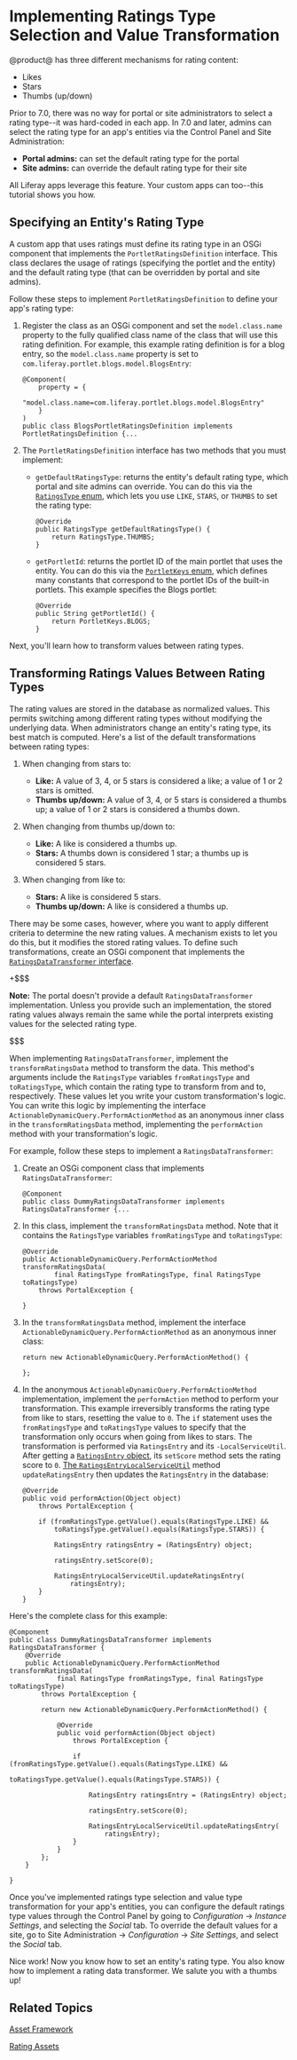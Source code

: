 # Implementing Ratings Type Selection and Value Transformation [](id=implementing-ratings-type-selection-and-value-transformation)

@product@ has three different mechanisms for rating content: 

-   Likes
-   Stars
-   Thumbs (up/down)

Prior to 7.0, there was no way for portal or site administrators to select a 
rating type--it was hard-coded in each app. In 7.0 and later, admins can select 
the rating type for an app's entities via the Control Panel and Site 
Administration: 

-   **Portal admins:** can set the default rating type for the portal
-   **Site admins:** can override the default rating type for their site

All Liferay apps leverage this feature. Your custom apps can too--this tutorial 
shows you how. 

## Specifying an Entity's Rating Type [](id=specifying-an-entitys-ratings-type)

A custom app that uses ratings must define its rating type in an OSGi component 
that implements the `PortletRatingsDefinition` interface. This class declares 
the usage of ratings (specifying the portlet and the entity) and the default 
rating type (that can be overridden by portal and site admins). 

Follow these steps to implement `PortletRatingsDefinition` to define your app's 
rating type: 

1.  Register the class as an OSGi component and set the `model.class.name` 
    property to the fully qualified class name of the class that will use this 
    rating definition. For example, this example rating definition is for a blog 
    entry, so the `model.class.name` property is set to 
    `com.liferay.portlet.blogs.model.BlogsEntry`:

        @Component(
            property = {
                "model.class.name=com.liferay.portlet.blogs.model.BlogsEntry"
            }
        )
        public class BlogsPortletRatingsDefinition implements PortletRatingsDefinition {...

2.  The `PortletRatingsDefinition` interface has two methods that you must 
    implement: 

    -   `getDefaultRatingsType`: returns the entity's default rating type, which 
        portal and site admins can override. You can do this via the 
        [`RatingsType` enum](@platform-ref@/7.1-latest/javadocs/portal-kernel/com/liferay/ratings/kernel/RatingsType.html), 
        which lets you use `LIKE`, `STARS`, or `THUMBS` to set the rating type: 

            @Override
            public RatingsType getDefaultRatingsType() {
                return RatingsType.THUMBS;
            }

    -   `getPortletId`: returns the portlet ID of the main portlet that uses the 
        entity. You can do this via the 
        [`PortletKeys` enum](@platform-ref@/7.1-latest/javadocs/portal-kernel/com/liferay/portal/kernel/util/PortletKeys.html), 
        which defines many constants that correspond to the portlet IDs of the 
        built-in portlets. This example specifies the Blogs portlet: 

            @Override
            public String getPortletId() {
                return PortletKeys.BLOGS;
            }

Next, you'll learn how to transform values between rating types. 

## Transforming Ratings Values Between Rating Types [](id=transforming-ratings-values-between-ratings-types)

The rating values are stored in the database as normalized values. This permits 
switching among different rating types without modifying the underlying data. 
When administrators change an entity's rating type, its best match is computed. 
Here's a list of the default transformations between rating types: 

1.  When changing from stars to: 

    - **Like:** A value of 3, 4, or 5 stars is considered a like; a value of 1 
    or 2 stars is omitted. 
    - **Thumbs up/down:** A value of 3, 4, or 5 stars is considered a thumbs up; 
    a value of 1 or 2 stars is considered a thumbs down.

2.  When changing from thumbs up/down to: 

    - **Like:** A like is considered a thumbs up.
    - **Stars:** A thumbs down is considered 1 star; a thumbs up is considered 5 
    stars. 

3.  When changing from like to: 

	- **Stars:** A like is considered 5 stars.
	- **Thumbs up/down:** A like is considered a thumbs up.

There may be some cases, however, where you want to apply different criteria to 
determine the new rating values. A mechanism exists to let you do this, but it 
modifies the stored rating values. To define such transformations, create an 
OSGi component that implements the 
[`RatingsDataTransformer` interface](@platform-ref@/7.1-latest/javadocs/portal-kernel/com/liferay/ratings/kernel/transformer/RatingsDataTransformer.html). 

+$$$

**Note:** The portal doesn't provide a default `RatingsDataTransformer` 
implementation. Unless you provide such an implementation, the stored rating 
values always remain the same while the portal interprets existing values for 
the selected rating type. 

$$$

When implementing `RatingsDataTransformer`, implement the `transformRatingsData` 
method to transform the data. This method's arguments include the `RatingsType` 
variables `fromRatingsType` and `toRatingsType`, which contain the rating type 
to transform from and to, respectively. These values let you write your custom 
transformation's logic. You can write this logic by implementing the interface 
`ActionableDynamicQuery.PerformActionMethod` as an anonymous inner class in the 
`transformRatingsData` method, implementing the `performAction` method with your 
transformation's logic. 

For example, follow these steps to implement a `RatingsDataTransformer`: 

1.  Create an OSGi component class that implements `RatingsDataTransformer`: 

        @Component
        public class DummyRatingsDataTransformer implements RatingsDataTransformer {...

2.  In this class, implement the `transformRatingsData` method. Note that it 
    contains the `RatingsType` variables `fromRatingsType` and `toRatingsType`: 

        @Override
        public ActionableDynamicQuery.PerformActionMethod transformRatingsData(
                final RatingsType fromRatingsType, final RatingsType toRatingsType)
            throws PortalException {

        }

3.  In the `transformRatingsData` method, implement the interface 
    `ActionableDynamicQuery.PerformActionMethod` as an anonymous inner class: 

        return new ActionableDynamicQuery.PerformActionMethod() {

        };

4.  In the anonymous `ActionableDynamicQuery.PerformActionMethod` 
    implementation, implement the `performAction` method to perform your 
    transformation. This example irreversibly transforms the rating type from 
    like to stars, resetting the value to `0`. The `if` statement uses the 
    `fromRatingsType` and `toRatingsType` values to specify that the 
    transformation only occurs when going from likes to stars. The 
    transformation is performed via `RatingsEntry` and its `-LocalServiceUtil`. 
    After getting a 
    [`RatingsEntry` object](@platform-ref@/7.1-latest/javadocs/portal-kernel/com/liferay/ratings/kernel/model/RatingsEntry.html), 
    its `setScore` method sets the rating score to `0`. 
    [The `RatingsEntryLocalServiceUtil`](@platform-ref@/7.1-latest/javadocs/portal-kernel/com/liferay/ratings/kernel/service/RatingsEntryLocalServiceUtil.html) 
    method `updateRatingsEntry` then updates the `RatingsEntry` in the database: 

        @Override
        public void performAction(Object object)
            throws PortalException {

            if (fromRatingsType.getValue().equals(RatingsType.LIKE) &&
                toRatingsType.getValue().equals(RatingsType.STARS)) {

                RatingsEntry ratingsEntry = (RatingsEntry) object;

                ratingsEntry.setScore(0);

                RatingsEntryLocalServiceUtil.updateRatingsEntry(
                    ratingsEntry);
            }
        }

Here's the complete class for this example: 

    @Component
    public class DummyRatingsDataTransformer implements RatingsDataTransformer {
        @Override
        public ActionableDynamicQuery.PerformActionMethod transformRatingsData(
                final RatingsType fromRatingsType, final RatingsType toRatingsType)
            throws PortalException {

            return new ActionableDynamicQuery.PerformActionMethod() {

                @Override
                public void performAction(Object object)
                    throws PortalException {

                    if (fromRatingsType.getValue().equals(RatingsType.LIKE) &&
                        toRatingsType.getValue().equals(RatingsType.STARS)) {

                        RatingsEntry ratingsEntry = (RatingsEntry) object;

                        ratingsEntry.setScore(0);

                        RatingsEntryLocalServiceUtil.updateRatingsEntry(
                            ratingsEntry);
                    }
                }
            };
        }
    
    }

Once you've implemented ratings type selection and value type transformation for 
your app's entities, you can configure the default ratings type values through 
the Control Panel by going to *Configuration* &rarr; *Instance Settings*, and 
selecting the *Social* tab. To override the default values for a site, go to 
Site Administration &rarr; *Configuration* &rarr; *Site Settings*, and select 
the *Social* tab. 

Nice work! Now you know how to set an entity's rating type. You also know how to 
implement a rating data transformer. We salute you with a thumbs up! 

## Related Topics [](id=related-topics)

[Asset Framework](/develop/tutorials/-/knowledge_base/7-1/asset-framework)

[Rating Assets](/develop/tutorials/-/knowledge_base/7-1/rating-assets)
